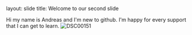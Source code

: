 layout: slide
title: Welcome to our second slide

Hi my name is Andreas and I'm new to github. I'm happy for every support that I can get to learn. 
![DSC00151](https://user-images.githubusercontent.com/82278989/114277089-04841100-9a2a-11eb-86e2-700b100ffd7a.jpg)
